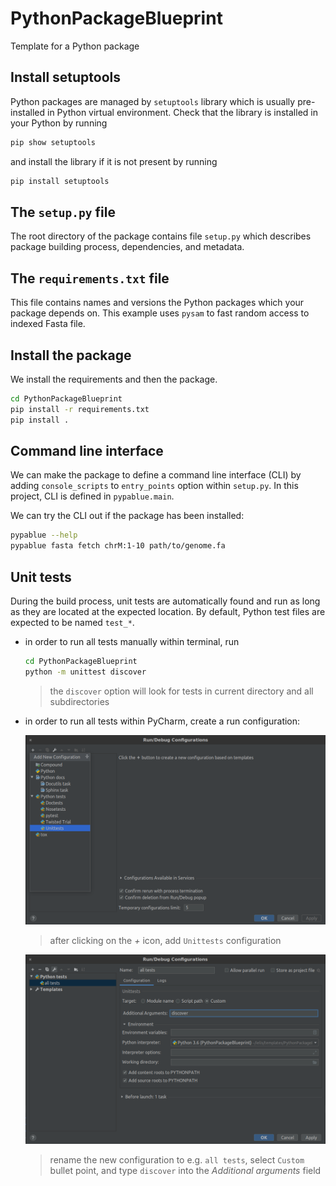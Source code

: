 # PythonPackageBlueprint
Template for a Python package

## Install setuptools
Python packages are managed by `setuptools` library which is usually pre-installed in Python virtual environment.
Check that the library is installed in your Python by running
```bash
pip show setuptools
```

and install the library if it is not present by running

```bash
pip install setuptools
```

## The `setup.py` file

The root directory of the package contains file `setup.py` which describes package building process, dependencies, 
and metadata.

## The `requirements.txt` file

This file contains names and versions the Python packages which your package depends on. 
This example uses `pysam` to fast random access to indexed Fasta file.

## Install the package

We install the requirements and then the package.

```bash
cd PythonPackageBlueprint
pip install -r requirements.txt
pip install .
```

## Command line interface

We can make the package to define a command line interface (CLI) by adding `console_scripts` to `entry_points` option 
within `setup.py`. In this project, CLI is defined in `pypablue.main`.

We can try the CLI out if the package has been installed:
```bash
pypablue --help
pypablue fasta fetch chrM:1-10 path/to/genome.fa
```

## Unit tests

During the build process, unit tests are automatically found and run as long as they are located at the expected location.
By default, Python test files are expected to be named `test_*`.

- in order to run all tests manually within terminal, run

  ```bash
  cd PythonPackageBlueprint
  python -m unittest discover
  ```
  > the `discover` option will look for tests in current directory and all subdirectories 

- in order to run all tests within PyCharm, create a run configuration:
  
  ![pycharm_add_test](img/tests_pych_add_test.png)
  > after clicking on the *+* icon, add `Unittests` configuration

  ![pycharm_discover](img/tests_pych_discover.png)
  > rename the new configuration to e.g. `all tests`, select `Custom` bullet point, and type `discover` into 
  > the *Additional arguments* field

